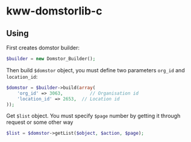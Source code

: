 # kww-domstorlib-c
## Using
First creates domstor builder:
```php
$builder = new Domstor_Builder();
```
Then build `$domstor` object, you must define two parameters `org_id` and `location_id`:

```php
$domstor = $builder->build(array(
    'org_id' => 3063,          // Organisation id
    'location_id' => 2653,  // Location id
));
```

Get `$list` object. You must specify `$page` number by getting it through request or some other way
```php
$list = $domstor->getList($object, $action, $page);
```
